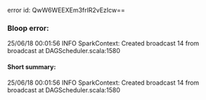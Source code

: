 error id: QwW6WEEXEm3frlR2vEzIcw==
### Bloop error:

25/06/18 00:01:56 INFO SparkContext: Created broadcast 14 from broadcast at DAGScheduler.scala:1580
#### Short summary: 

25/06/18 00:01:56 INFO SparkContext: Created broadcast 14 from broadcast at DAGScheduler.scala:1580